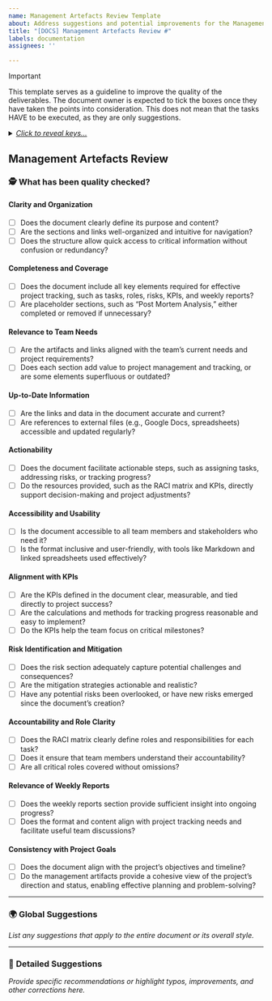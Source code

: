 ```yaml
---
name: Management Artefacts Review Template
about: Address suggestions and potential improvements for the Management Artefacts document
title: "[DOCS] Management Artefacts Review #"
labels: documentation
assignees: ''

---
```


> [!IMPORTANT]
> This template serves as a guideline to improve the quality of the deliverables. The document owner is expected to tick the boxes once they have taken the points into consideration. This does not mean that the tasks HAVE to be executed, as they are only suggestions.

<details>
<summary><em><ins>Click to reveal keys...</ins></em></summary>
  
#### Text Format
- **Bold**: replaced word in original text
- Normal: Citation from original text
- *Italic*: Comment
- ~~strikethrough~~: Original text to remove

#### Suggestions
- IMPROVEMENT: something to add, to be defined by document owner
- TYPO: a suggestion for correcting a found typo

</details>

## Management Artefacts Review

### 🕵️ What has been quality checked?

#### **Clarity and Organization**

- [ ] Does the document clearly define its purpose and content?  
- [ ] Are the sections and links well-organized and intuitive for navigation?  
- [ ] Does the structure allow quick access to critical information without confusion or redundancy?  

#### **Completeness and Coverage**

- [ ] Does the document include all key elements required for effective project tracking, such as tasks, roles, risks, KPIs, and weekly reports?  
- [ ] Are placeholder sections, such as “Post Mortem Analysis,” either completed or removed if unnecessary?  

#### **Relevance to Team Needs**

- [ ] Are the artifacts and links aligned with the team’s current needs and project requirements?  
- [ ] Does each section add value to project management and tracking, or are some elements superfluous or outdated?  

#### **Up-to-Date Information**

- [ ] Are the links and data in the document accurate and current?  
- [ ] Are references to external files (e.g., Google Docs, spreadsheets) accessible and updated regularly?  

#### **Actionability**

- [ ] Does the document facilitate actionable steps, such as assigning tasks, addressing risks, or tracking progress?  
- [ ] Do the resources provided, such as the RACI matrix and KPIs, directly support decision-making and project adjustments?  

#### **Accessibility and Usability**

- [ ] Is the document accessible to all team members and stakeholders who need it?  
- [ ] Is the format inclusive and user-friendly, with tools like Markdown and linked spreadsheets used effectively?  

#### **Alignment with KPIs**

- [ ] Are the KPIs defined in the document clear, measurable, and tied directly to project success?  
- [ ] Are the calculations and methods for tracking progress reasonable and easy to implement?  
- [ ] Do the KPIs help the team focus on critical milestones?  

#### **Risk Identification and Mitigation**

- [ ] Does the risk section adequately capture potential challenges and consequences?  
- [ ] Are the mitigation strategies actionable and realistic?  
- [ ] Have any potential risks been overlooked, or have new risks emerged since the document’s creation?  

#### **Accountability and Role Clarity**

- [ ] Does the RACI matrix clearly define roles and responsibilities for each task?  
- [ ] Does it ensure that team members understand their accountability?  
- [ ] Are all critical roles covered without omissions?  

#### **Relevance of Weekly Reports**

- [ ] Does the weekly reports section provide sufficient insight into ongoing progress?  
- [ ] Does the format and content align with project tracking needs and facilitate useful team discussions?  

#### **Consistency with Project Goals**

- [ ] Does the document align with the project’s objectives and timeline?  
- [ ] Do the management artifacts provide a cohesive view of the project’s direction and status, enabling effective planning and problem-solving?  

---

### 🌍 **Global Suggestions**

*List any suggestions that apply to the entire document or its overall style.*

---

### 🔎 **Detailed Suggestions**

*Provide specific recommendations or highlight typos, improvements, and other corrections here.*
